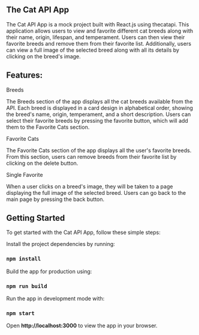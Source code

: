 **The Cat API App**
-----------------------------------------------------------------------------------------------------------------------------------------------------------------------

The Cat API App is a mock project built with React.js using thecatapi. This application allows users to view and favorite different cat breeds along with their name, origin, lifespan, and temperament. Users can then view their favorite breeds and remove them from their favorite list. Additionally, users can view a full image of the selected breed along with all its details by clicking on the breed's image.



**Features:**
-----------------------------------------------------------------------------------------------------------------------------------------------------------------------


Breeds

The Breeds section of the app displays all the cat breeds available from the API. Each breed is displayed in a card design in alphabetical order, showing the breed's name, origin, temperament, and a short description. Users can select their favorite breeds by pressing the favorite button, which will add them to the Favorite Cats section.


Favorite Cats

The Favorite Cats section of the app displays all the user's favorite breeds. From this section, users can remove breeds from their favorite list by clicking on the delete button.


Single Favorite

When a user clicks on a breed's image, they will be taken to a page displaying the full image of the selected breed. Users can go back to the main page by pressing the back button.



**Getting Started**
-----------------------------------------------------------------------------------------------------------------------------------------------------------------------

To get started with the Cat API App, follow these simple steps:

Install the project dependencies by running:
### `npm install`

Build the app for production using:
### `npm run build`

Run the app in development mode with:
### `npm start`

Open **http://localhost:3000** to view the app in your browser.
